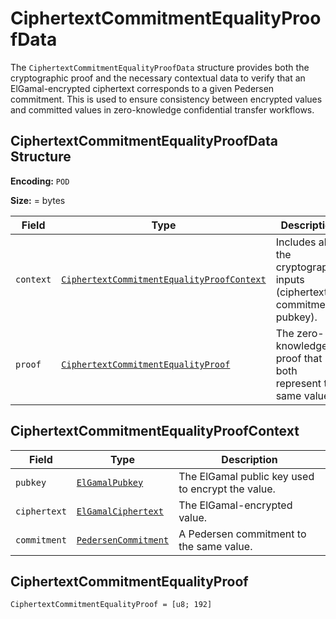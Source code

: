 # CiphertextCommitmentEqualityProofData

The `CiphertextCommitmentEqualityProofData` structure provides both the cryptographic proof and the necessary contextual data to verify that an ElGamal-encrypted ciphertext corresponds to a given Pedersen commitment. This is used to ensure consistency between encrypted values and committed values in zero-knowledge confidential transfer workflows.

## CiphertextCommitmentEqualityProofData Structure

**Encoding:** `POD`

**Size:** =  bytes

| Field | Type | Description |
| ----- | ---- | ----------- |
| `context` | [`CiphertextCommitmentEqualityProofContext`](#proof-context) | Includes all the cryptographic inputs (ciphertext, commitment, pubkey). |
| `proof` | [`CiphertextCommitmentEqualityProof`](#the-proof) | The zero-knowledge proof that both represent the same value. |


## CiphertextCommitmentEqualityProofContext

| Field | Type | Description |
| ----- | ---- | ----------- |
| `pubkey` | [`ElGamalPubkey`](https://wiki.solanagraph.com/Basic_structures/ElGamal_Pubkey.md) | The ElGamal public key used to encrypt the value. |
| `ciphertext` | [`ElGamalCiphertext`](https://wiki.solanagraph.com/Basic_structures/ElGamal_Ciphertext.md) | The ElGamal-encrypted value. |
| `commitment` | [`PedersenCommitment`](https://wiki.solanagraph.com/Basic_structures/PedersenCommitment.md) | A Pedersen commitment to the same value. |


## CiphertextCommitmentEqualityProof

`CiphertextCommitmentEqualityProof = [u8; 192]`
